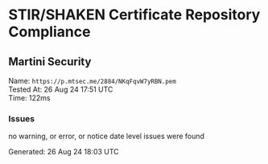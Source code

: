 # STIR/SHAKEN Certificate Repository Compliance

## Martini Security

Name: `https://p.mtsec.me/2884/NKqFqvW7yRBN.pem`\
Tested At: 26 Aug 24 17:51 UTC\
Time: 122ms

### Issues

no warning, or error, or notice date level issues were found

Generated: 26 Aug 24 18:03 UTC